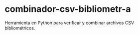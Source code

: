 # combinador-csv-bibliometr-a
Herramienta en Python para verificar y combinar archivos CSV bibliométricos.

